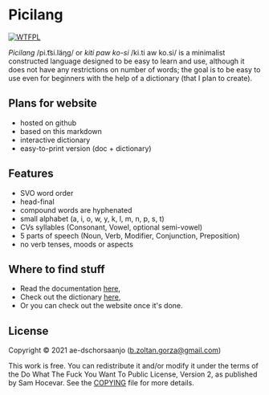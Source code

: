 # Picilang

 [![WTFPL](http://www.wtfpl.net/wp-content/uploads/2012/12/wtfpl-badge-4.png)](http://www.wtfpl.net/)

_Picilang_ /pi.t͡si.läŋɡ/ or _kiti paw ko-si_ /ki.ti aw ko.si/ is a minimalist constructed language designed to be easy to learn and use, although it does not have any restrictions on number of words; the goal is to be easy to use even for beginners with the help of a dictionary (that I plan to create).

## Plans for website

- hosted on github
- based on this markdown
- interactive dictionary
- easy-to-print version (doc + dictionary)

## Features

- SVO word order
- head-final
- compound words are hyphenated
- small alphabet (a, i, o, w, y, k, l, m, n, p, s, t)
- CVs syllables (Consonant, Vowel, optional semi-vowel)
- 5 parts of speech (Noun, Verb, Modifier, Conjunction, Preposition)
- no verb tenses, moods or aspects

## Where to find stuff

- Read the documentation [here](picilang.md),
- Check out the dictionary [here](dictionary.csv),
- Or you can check out the website once it's done.

## License

Copyright © 2021 ae-dschorsaanjo (b.zoltan.gorza@gmail.com)

This work is free. You can redistribute it and/or modify it under the
terms of the Do What The Fuck You Want To Public License, Version 2,
as published by Sam Hocevar. See the [COPYING](./COPYING) file for more details.
